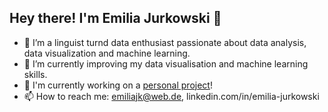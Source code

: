 ## Hey there! I'm Emilia Jurkowski 👋
- 👀 I’m a linguist turnd data enthusiast passionate about data analysis, data visualization and machine learning.
- 🌱 I’m currently improving my data visualisation and machine learning skills.
- 🔭 I'm currently working on a [personal project](https://github.com/emiliajk/setlist-predictor)!
- 📫 How to reach me: emiliajk@web.de, linkedin.com/in/emilia-jurkowski


<!---
emiliajk/emiliajk is a ✨ special ✨ repository because its `README.md` (this file) appears on your GitHub profile.
You can click the Preview link to take a look at your changes.
--->
